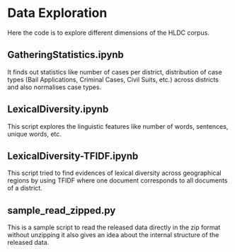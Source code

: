 # Data Exploration
Here the code is to explore different dimensions of the HLDC corpus.

## GatheringStatistics.ipynb
It finds out statistics like number of cases per district, distribution of case types (Bail Applications, Criminal Cases, Civil Suits, etc.) across districts and also normalises case types.

## LexicalDiversity.ipynb
This script explores the linguistic features like number of words, sentences, unique words, etc.

## LexicalDiversity-TFIDF.ipynb
This script tried to find evidences of lexical diversity across geographical regions by using TFIDF where one document corresponds to all documents of a district.

## sample_read_zipped.py
This is a sample script to read the released data directly in the zip format without unzipping it also gives an idea about the internal structure of the released data.
